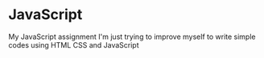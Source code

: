 # JavaScript
My JavaScript assignment
I'm just trying to improve myself to write simple codes using HTML CSS and JavaScript
